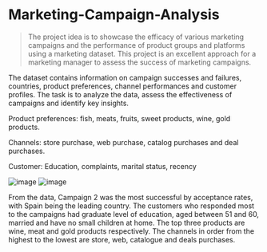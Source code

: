 # Marketing-Campaign-Analysis
> The project idea is to showcase the efficacy of various marketing campaigns and the performance of product groups and platforms using a marketing dataset. This project is an excellent approach for a marketing manager to assess the success of marketing campaigns.

The dataset contains information on campaign successes and failures, countries, product preferences, channel performances and customer profiles. The task is to analyze the data, assess the effectiveness of campaigns and identify key insights.

Product preferences: fish, meats, fruits, sweet products, wine, gold products.

Channels: store purchase, web purchase, catalog purchases and deal purchases.

Customer: Education, complaints, marital status, recency

![image](https://github.com/fadwamousa/Marketing-Campaign-Analysis/assets/41644585/a3fd5bfa-c1f0-4d96-aacb-b5ea2de70455)
![image](https://github.com/fadwamousa/Marketing-Campaign-Analysis/assets/41644585/a748a3fd-3ca0-4020-b3e2-800dffd17714)

From the data, Campaign 2 was the most successful by acceptance rates, with Spain being the leading country. The customers who responded most to the campaigns had graduate level of education, aged between 51 and 60, married and have no small children at home. The top three products are wine, meat and gold products respectively. The channels in order from the highest to the lowest are store, web, catalogue and deals purchases.

